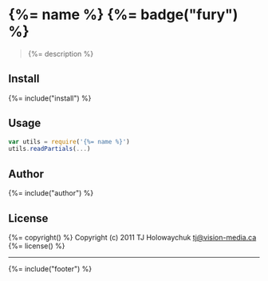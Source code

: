 # {%= name %} {%= badge("fury") %}

> {%= description %}

## Install
{%= include("install") %}

## Usage

```js
var utils = require('{%= name %}')
utils.readPartials(...)
```

## Author
{%= include("author") %}


## License
{%= copyright() %}
Copyright (c) 2011 TJ Holowaychuk <tj@vision-media.ca>
{%= license() %}

***

{%= include("footer") %}